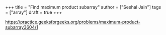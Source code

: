 +++
title = "Find maximum product subarray"
author = ["Seshal Jain"]
tags = ["array"]
draft = true
+++

<https://practice.geeksforgeeks.org/problems/maximum-product-subarray3604/1>
